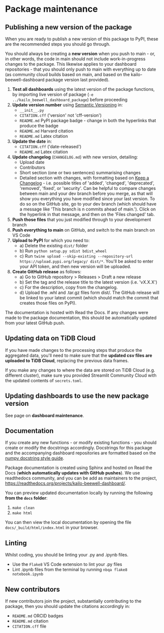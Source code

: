 # Package maintenance

## Publishing a new version of the package

When you are ready to publish a new version of this package to PyPI, these are the recommended steps you should go through.

You should always be creating a **new version** when you push to main - or, in other words, the code in main should not include work-in-progress changes to the package. This likewise applies to your dashboard repositories - that you should only push to main with everything up to date (as community cloud builds based on main, and based on the kailo-beewell-dashboard package version last provided).

1. **Test all dashboards** using the latest version of the package functions, by importing live version of package (`-e ../kailo_beewell_dashboard_package`) before proceeding
2. **Update version number** using [Semantic Versioning](https://semver.org/spec/v2.0.0.html) in:
    * `__init__.py`
    * `CITATION.cff` ('version' not 'cff-version')
    * `README.md` PyPI package badge - change in both the hyperlinks that produce the badge
    * `README.md` Harvard citation
    * `README.md` Latex citation
3. **Update the date** in:
    * `CITATION.cff` ('date-released')
    * `README.md` Latex citation
4. **Update changelog** (`CHANGELOG.md`) with new version, detailing:
    * Upload date
    * Contributors
    * Short section (one or two sentences) summarising changes
    * Detailed section with changes, with formatting based on [Keep a Changelog](https://keepachangelog.com/en/1.1.0/) - i.e. possible titles of 'added', 'changed', 'deprecated', 'removed', 'fixed', or 'security'. Can be helpful to compare changes between main and your dev branch before you merge, as that will show you everything you have modified since your last version. To do so on the GitHub site, go to your dev branch (which should have a message like 'This branch is n commits ahead of main.'). Click on the hyperlink in that message, and then on the 'Files changed' tab.
5. **Push those files** that you just modified through to your development branch
6. **Push everything to main** on GitHub, and switch to the main branch on VS Code
7. **Upload to PyPI** for which you need to:
    * a) Delete the existing `dist/` folder
    * b) Run `python setup.py sdist bdist_wheel`
    * c) Run `twine upload --skip-existing --repository-url https://upload.pypi.org/legacy/ dist/*`. You'll be asked to enter your API token, and then new version will be uploaded.
8. **Create GitHub release** as follows:
    * a) Go to GitHub repository > Releases > Draft a new release
    * b) Set the tag and the release title to the latest version (i.e. 'vX.X.X')
    * c) For the description, copy from the changelog.
    * d) Upload the .whl and .tar.gz files form dist/. The GitHub release will be linked to your latest commit (which should match the commit that creates those files on PyPI).

The documentation is hosted with Read the Docs. If any changes were made to the package documentation, this should be automatically updated from your latest GitHub push.

## Updating data on TiDB Cloud

If you have made changes to the processing steps that produce the aggregated data, you'll need to make sure that the **updated csv files are uploaded to TiDB Cloud**, replacing the previous data frames.

If you make any changes to where the data are stored on TiDB Cloud (e.g. different cluster), make sure you provided Streamlit Community Cloud with the updated contents of `secrets.toml`.

## Updating dashboards to use the new package version

See page on **dashboard maintenance**.

## Documentation

If you create any new functions - or modify existing functions - you should create or modify the docstrings accordingly. Docstrings for this package and the accompanying dashboard repositories are formatted based on the [numpy docstring style guide](https://numpydoc.readthedocs.io/en/latest/format.html).

Package documentation is created using Sphinx and hosted on Read the Docs (**which automatically updates with GitHub pushes**). We use readthedocs community, and you can be add as maintainers to the project, https://readthedocs.org/projects/kailo-beewell-dashboard/.

You can preview updated documentation locally by running the following **from the `docs` folder**:
1. `make clean`
2. `make html`

You can then view the local documentation by opening the file `docs/_build/html/index.html` in your browser.

## Linting

Whilst coding, you should be linting your .py and .ipynb files.
* Use the `Flake8` VS Code extension to lint your .py files
* Lint .ipynb files from the terminal by running `nbqa flake8 notebook.ipynb`

## New contributors

If new contributors join the project, substantially contributing to the package, then you should update the citations accordingly in:
* `README.md` ORCID badges
* `README.md` citation
* `CITATION.cff` file